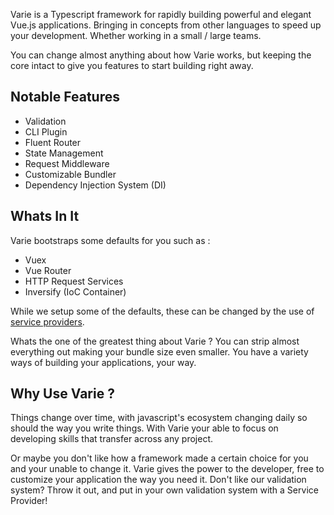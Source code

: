 Varie is a Typescript framework for rapidly building powerful and elegant Vue.js applications. Bringing
in concepts from other languages to speed up your development. Whether working in
a small / large teams.

You can change almost anything about how Varie works, but keeping the
core intact to give you features to start building right away.

## Notable Features

- Validation
- CLI Plugin
- Fluent Router
- State Management
- Request Middleware
- Customizable Bundler
- Dependency Injection System (DI)

## Whats In It

Varie bootstraps some defaults for you such as :

- Vuex
- Vue Router
- HTTP Request Services
- Inversify (IoC Container)

While we setup some of the defaults, these can be changed by the use
of [service providers](/docs/{{version}}/service-providers).

Whats the one of the greatest thing about Varie ? You can strip almost everything out
making your bundle size even smaller. You have a variety ways of building
your applications, your way.

## Why Use Varie ?

Things change over time, with javascript's ecosystem changing daily so should
the way you write things. With Varie your able to focus on developing
skills that transfer across any project.

Or maybe you don't like how a framework made a certain choice for you and
your unable to change it. Varie gives the power to the developer, free to
customize your application the way you need it. Don't like our validation system?
Throw it out, and put in your own validation system with a Service Provider!
